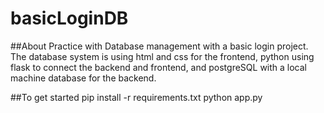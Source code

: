 # basicLoginDB

##About
 Practice with Database management with a basic login project. The database system is using html and css for the frontend, python using flask to connect the backend and frontend, and postgreSQL with a local machine database for the backend. 

##To get started
 pip install -r requirements.txt
 python app.py

 
